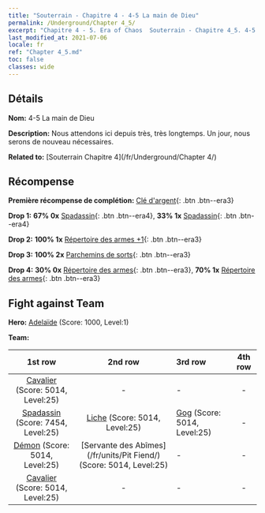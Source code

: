 ```yaml
---
title: "Souterrain - Chapitre 4 - 4-5 La main de Dieu"
permalink: /Underground/Chapter 4_5/
excerpt: "Chapitre 4 - 5. Era of Chaos  Souterrain - Chapitre 4_5. 4-5 La main de Dieu"
last_modified_at: 2021-07-06
locale: fr
ref: "Chapter 4_5.md"
toc: false
classes: wide
---
```


## Détails

 **Nom:** 4-5 La main de Dieu

 **Description:** Nous attendons ici depuis très, très longtemps. Un jour, nous serons de nouveau nécessaires.

 **Related to:** [Souterrain Chapitre 4](/fr/Underground/Chapter 4/)

## Récompense

 **Première récompense de complétion:** [Clé d'argent](/ItemsFR/con_693/){: .btn .btn--era3}

 **Drop 1:** **67% 0x** [Spadassin](/ItemsFR/unt_193/){: .btn .btn--era4}, **33% 1x** [Spadassin](/ItemsFR/unt_193/){: .btn .btn--era4}

 **Drop 2:** **100% 1x** [Répertoire des armes +1](/ItemsFR/mat_25/){: .btn .btn--era3}

 **Drop 3:** **100% 2x** [Parchemins de sorts](/ItemsFR/con_694/){: .btn .btn--era3}

 **Drop 4:** **30% 0x** [Répertoire des armes](/ItemsFR/mat_18/){: .btn .btn--era3}, **70% 1x** [Répertoire des armes](/ItemsFR/mat_18/){: .btn .btn--era3}


## Fight against Team
 **Hero:** [Adelaïde](/fr/heroes/Adelaide/) (Score: 1000, Level:1)

 **Team:**


  | 1st row | 2nd row | 3rd row | 4th row |
  |:----:|:----:|:----|:----:|
  | [Cavalier](/fr/units/Cavalier/) (Score: 5014, Level:25)  | - | - | - |
  | [Spadassin](/fr/units/Swordsman/) (Score: 7454, Level:25)  | [Liche](/fr/units/Lich/) (Score: 5014, Level:25)  | [Gog](/fr/units/Gog/) (Score: 5014, Level:25)  | - |
  | [Démon](/fr/units/Demon/) (Score: 5014, Level:25)  | [Servante des Abîmes](/fr/units/Pit Fiend/) (Score: 5014, Level:25)  | - | - |
  | [Cavalier](/fr/units/Cavalier/) (Score: 5014, Level:25)  | - | - | - |


